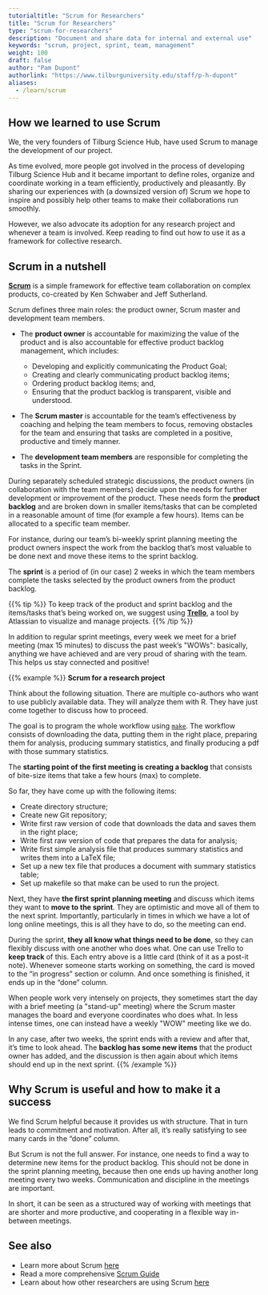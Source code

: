 ```yaml
---
tutorialtitle: "Scrum for Researchers"
title: "Scrum for Researchers"
type: "scrum-for-researchers"
description: "Document and share data for internal and external use"
keywords: "scrum, project, sprint, team, management"
weight: 100
draft: false
author: "Pam Dupont"
authorlink: "https://www.tilburguniversity.edu/staff/p-h-dupont"
aliases:
  - /learn/scrum
---
```


## How we learned to use Scrum

We, the very founders of Tilburg Science Hub, have used Scrum to manage the development of our project.

As time evolved, more people got involved in the process of developing Tilburg Science Hub and it became important to define roles, organize and coordinate working in a team efficiently, productively and pleasantly. By sharing our experiences with (a downsized version of) Scrum we hope to inspire and possibly help other teams to make their collaborations run smoothly.

However, we also advocate its adoption for any research project and whenever a team is involved. Keep reading to find out how to use it as a framework for collective research.

## Scrum in a nutshell

**[Scrum](https://www.scrum.org)** is a simple framework for effective team collaboration on complex products, co-created by Ken Schwaber and Jeff Sutherland.

Scrum defines three main roles: the product owner, Scrum master and development team members.

- The **product owner** is accountable for maximizing the value of the product and is also accountable for effective product backlog management, which includes:
    - Developing and explicitly communicating the Product Goal;
    - Creating and clearly communicating product backlog items;
    - Ordering product backlog items; and,
    - Ensuring that the product backlog is transparent, visible and understood.

- The **Scrum master** is accountable for the team’s effectiveness by coaching and helping the team members to focus, removing obstacles for the team and ensuring that tasks are completed in a positive, productive and timely manner.

- The **development team members** are responsible for completing the tasks in the Sprint.

During separately scheduled strategic discussions, the product owners (in collaboration with the team members) decide upon the needs for further development or improvement of the product. These needs form the **product backlog** and are broken down in smaller items/tasks that can be completed in a reasonable amount of time (for example a few hours). Items can be allocated to a specific team member.

For instance, during our team’s bi-weekly sprint planning meeting the product owners inspect the work from the backlog that’s most valuable to be done next and move these items to the sprint backlog.

The **sprint** is a period of (in our case) 2 weeks in which the team members complete the tasks selected by the product owners from the product backlog.

{{% tip %}}
To keep track of the product and sprint backlog and the items/tasks that’s being worked on, we suggest using **[Trello](https://trello.com)**, a tool by Atlassian to visualize and manage projects.
{{% /tip %}}

In addition to regular sprint meetings, every week we meet for a brief meeting (max 15 minutes) to discuss the past week’s "WOWs": basically, anything we have achieved and are very proud of sharing with the team. This helps us stay connected and positive!

{{% example %}}
**Scrum for a research project**

Think about the following situation. There are multiple co-authors who want to use publicly available data. They will analyze them with R. They have just come together to discuss how to proceed.

The goal is to program the whole workflow using [`make`](/building-blocks/configure-your-computer/automation-and-workflows/make/). The workflow consists of downloading the data, putting them in the right place, preparing them for analysis, producing summary statistics, and finally producing a pdf with those summary statistics.

The **starting point of the first meeting is creating a backlog** that consists of bite-size items that take a few hours (max) to complete.

So far, they have come up with the following items:
- Create directory structure;
- Create new Git repository;
- Write first raw version of code that downloads the data and saves them in the right place;
- Write first raw version of code that prepares the data for analysis;
- Write first simple analysis file that produces summary statistics and writes them into a LaTeX file;
- Set up a new tex file that produces a document with summary statistics table;
- Set up makefile so that make can be used to run the project.

Next, they have **the first sprint planning meeting** and discuss which items they want to **move to the sprint**. They are optimistic and move all of them to the next sprint. Importantly, particularly in times in which we have a lot of long online meetings, this is all they have to do, so the meeting can end.

During the sprint, **they all know what things need to be done**, so they can flexibly discuss with one another who does what. One can use Trello to **keep track** of this. Each entry above is a little card (think of it as a post-it note). Whenever someone starts working on something, the card is moved to the “in progress” section or column. And once something is finished, it ends up in the “done” column.

When people work very intensely on projects, they sometimes start the day with a brief meeting (a "stand-up" meeting) where the Scrum master manages the board and everyone coordinates who does what. In less intense times, one can instead have a weekly "WOW" meeting like we do.

In any case, after two weeks, the sprint ends with a review and after that, it’s time to look ahead. The **backlog has some new items** that the product owner has added, and the discussion is then again about which items should end up in the next sprint.
{{% /example %}}

## Why Scrum is useful and how to make it a success

We find Scrum helpful because it provides us with structure. That in turn leads to commitment and motivation. After all, it’s really satisfying to see many cards in the “done” column.

But Scrum is not the full answer. For instance, one needs to find a way to determine new items for the product backlog. This should not be done in the sprint planning meeting, because then one ends up having another long meeting every two weeks. Communication and discipline in the meetings are important.

In short, it can be seen as a structured way of working with meetings that are shorter and more productive, and cooperating in a flexible way in-between meetings.

## See also

- Learn more about Scrum [here](https://www.scrum.org)
- Read a more comprehensive [Scrum Guide](https://www.scrumguides.org/scrum-guide.html)
- Learn about how other researchers are using Scrum [here](http://crosstalk.cell.com/blog/scrum-for-science-a-framework-for-collective-research)

